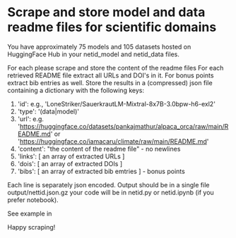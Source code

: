 # Scrape and store model and data readme files for  scientific domains

You have  approximately 75 models and 105 datasets hosted on
HuggingFace Hub in your netid_model and netid_data
files.

For each please scrape and store the content of the readme files
For each retrieved README file extract all URLs and DOI's in it. For
bonus points extract bib entries as well. 
Store the results in a (compressed) json file containing a
dictionary with the following keys:

1. 'id': e.g., 'LoneStriker/SauerkrautLM-Mixtral-8x7B-3.0bpw-h6-exl2'
1. 'type': '(data|model)'
1. 'url':
    e.g. 'https://huggingface.co/datasets/pankajmathur/alpaca_orca/raw/main/README.md'
	or 'https://huggingface.co/iamacaru/climate/raw/main/README.md'
1. 'content': "the content of the readme file" - no newlines
1. 'links': [ an array of extracted URLs ]
1. 'dois': [ an array of extracted DOIs ]
1. 'bibs': [ an array of extracted bib emtries ] - bonus points

Each line is separately json encoded. Output should be in a single file output/nettid.json.gz
your code will be in netid.py or netid.ipynb (if you prefer notebook).

See example in 

Happy scraping! 